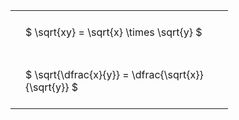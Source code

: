 #  
<br>
<style type="text/css">
#T_824b2 th.col_heading {
  text-align: left;
  font-size: 1em;
}
#T_824b2 td {
  text-align: left;
  font-size: 1em;
  padding: 1.5em;
}
#T_824b2_row0_col0, #T_824b2_row1_col0 {
  width: 300px;
  white-space: pre-wrap;
}
</style>
<table id="T_824b2">
  <thead>
  </thead>
  <tbody>
    <tr>
      <td id="T_824b2_row0_col0" class="data row0 col0" >$ \sqrt{xy} = \sqrt{x} \times \sqrt{y} $</td>
    </tr>
    <tr>
      <td id="T_824b2_row1_col0" class="data row1 col0" >$ \sqrt{\dfrac{x}{y}} = \dfrac{\sqrt{x}}{\sqrt{y}} $</td>
    </tr>
  </tbody>
</table>
